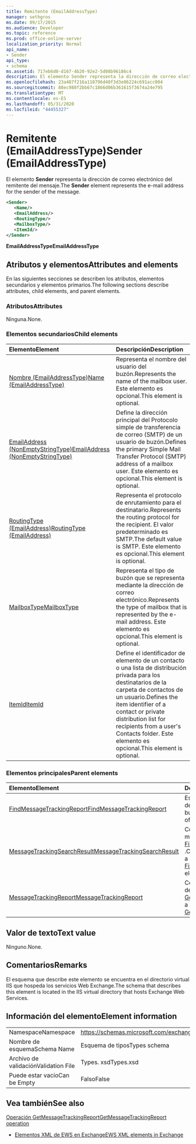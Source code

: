 ```yaml
---
title: Remitente (EmailAddressType)
manager: sethgros
ms.date: 09/17/2015
ms.audience: Developer
ms.topic: reference
ms.prod: office-online-server
localization_priority: Normal
api_name:
- Sender
api_type:
- schema
ms.assetid: 717eb6d0-d167-4b20-92e2-5d08b96186c4
description: El elemento Sender representa la dirección de correo electrónico del remitente del mensaje.
ms.openlocfilehash: 23a487f216a110796d40f3d3e86224c691acc004
ms.sourcegitcommit: 88ec988f2bb67c1866d06b361615f3674a24e795
ms.translationtype: MT
ms.contentlocale: es-ES
ms.lasthandoff: 05/31/2020
ms.locfileid: "44455327"
---
```

# <a name="sender-emailaddresstype"></a><span data-ttu-id="45d99-103">Remitente (EmailAddressType)</span><span class="sxs-lookup"><span data-stu-id="45d99-103">Sender (EmailAddressType)</span></span>

<span data-ttu-id="45d99-104">El elemento **Sender** representa la dirección de correo electrónico del remitente del mensaje.</span><span class="sxs-lookup"><span data-stu-id="45d99-104">The **Sender** element represents the e-mail address for the sender of the message.</span></span> 
  
```XML
<Sender>
   <Name/>
   <EmailAddress/>
   <RoutingType/>
   <MailboxType/>
   <ItemId/>
</Sender>
```

 <span data-ttu-id="45d99-105">**EmailAddressType**</span><span class="sxs-lookup"><span data-stu-id="45d99-105">**EmailAddressType**</span></span>
## <a name="attributes-and-elements"></a><span data-ttu-id="45d99-106">Atributos y elementos</span><span class="sxs-lookup"><span data-stu-id="45d99-106">Attributes and elements</span></span>

<span data-ttu-id="45d99-107">En las siguientes secciones se describen los atributos, elementos secundarios y elementos primarios.</span><span class="sxs-lookup"><span data-stu-id="45d99-107">The following sections describe attributes, child elements, and parent elements.</span></span>
  
### <a name="attributes"></a><span data-ttu-id="45d99-108">Atributos</span><span class="sxs-lookup"><span data-stu-id="45d99-108">Attributes</span></span>

<span data-ttu-id="45d99-109">Ninguna.</span><span class="sxs-lookup"><span data-stu-id="45d99-109">None.</span></span>
  
### <a name="child-elements"></a><span data-ttu-id="45d99-110">Elementos secundarios</span><span class="sxs-lookup"><span data-stu-id="45d99-110">Child elements</span></span>

|<span data-ttu-id="45d99-111">**Elemento**</span><span class="sxs-lookup"><span data-stu-id="45d99-111">**Element**</span></span>|<span data-ttu-id="45d99-112">**Descripción**</span><span class="sxs-lookup"><span data-stu-id="45d99-112">**Description**</span></span>|
|:-----|:-----|
|[<span data-ttu-id="45d99-113">Nombre (EmailAddressType)</span><span class="sxs-lookup"><span data-stu-id="45d99-113">Name (EmailAddressType)</span></span>](name-emailaddresstype.md) <br/> |<span data-ttu-id="45d99-114">Representa el nombre del usuario del buzón.</span><span class="sxs-lookup"><span data-stu-id="45d99-114">Represents the name of the mailbox user.</span></span> <span data-ttu-id="45d99-115">Este elemento es opcional.</span><span class="sxs-lookup"><span data-stu-id="45d99-115">This element is optional.</span></span>  <br/> |
|[<span data-ttu-id="45d99-116">EmailAddress (NonEmptyStringType)</span><span class="sxs-lookup"><span data-stu-id="45d99-116">EmailAddress (NonEmptyStringType)</span></span>](emailaddress-nonemptystringtype.md) <br/> |<span data-ttu-id="45d99-117">Define la dirección principal del Protocolo simple de transferencia de correo (SMTP) de un usuario de buzón.</span><span class="sxs-lookup"><span data-stu-id="45d99-117">Defines the primary Simple Mail Transfer Protocol (SMTP) address of a mailbox user.</span></span> <span data-ttu-id="45d99-118">Este elemento es opcional.</span><span class="sxs-lookup"><span data-stu-id="45d99-118">This element is optional.</span></span>  <br/> |
|[<span data-ttu-id="45d99-119">RoutingType (EmailAddress)</span><span class="sxs-lookup"><span data-stu-id="45d99-119">RoutingType (EmailAddress)</span></span>](routingtype-emailaddress.md) <br/> |<span data-ttu-id="45d99-120">Representa el protocolo de enrutamiento para el destinatario.</span><span class="sxs-lookup"><span data-stu-id="45d99-120">Represents the routing protocol for the recipient.</span></span> <span data-ttu-id="45d99-121">El valor predeterminado es SMTP.</span><span class="sxs-lookup"><span data-stu-id="45d99-121">The default value is SMTP.</span></span> <span data-ttu-id="45d99-122">Este elemento es opcional.</span><span class="sxs-lookup"><span data-stu-id="45d99-122">This element is optional.</span></span>  <br/> |
|[<span data-ttu-id="45d99-123">MailboxType</span><span class="sxs-lookup"><span data-stu-id="45d99-123">MailboxType</span></span>](mailboxtype.md) <br/> |<span data-ttu-id="45d99-124">Representa el tipo de buzón que se representa mediante la dirección de correo electrónico.</span><span class="sxs-lookup"><span data-stu-id="45d99-124">Represents the type of mailbox that is represented by the e-mail address.</span></span> <span data-ttu-id="45d99-125">Este elemento es opcional.</span><span class="sxs-lookup"><span data-stu-id="45d99-125">This element is optional.</span></span>  <br/> |
|[<span data-ttu-id="45d99-126">ItemId</span><span class="sxs-lookup"><span data-stu-id="45d99-126">ItemId</span></span>](itemid.md) <br/> |<span data-ttu-id="45d99-127">Define el identificador de elemento de un contacto o una lista de distribución privada para los destinatarios de la carpeta de contactos de un usuario.</span><span class="sxs-lookup"><span data-stu-id="45d99-127">Defines the item identifier of a contact or private distribution list for recipients from a user's Contacts folder.</span></span> <span data-ttu-id="45d99-128">Este elemento es opcional.</span><span class="sxs-lookup"><span data-stu-id="45d99-128">This element is optional.</span></span>  <br/> |
   
### <a name="parent-elements"></a><span data-ttu-id="45d99-129">Elementos principales</span><span class="sxs-lookup"><span data-stu-id="45d99-129">Parent elements</span></span>

|<span data-ttu-id="45d99-130">**Elemento**</span><span class="sxs-lookup"><span data-stu-id="45d99-130">**Element**</span></span>|<span data-ttu-id="45d99-131">**Descripción**</span><span class="sxs-lookup"><span data-stu-id="45d99-131">**Description**</span></span>|
|:-----|:-----|
|[<span data-ttu-id="45d99-132">FindMessageTrackingReport</span><span class="sxs-lookup"><span data-stu-id="45d99-132">FindMessageTrackingReport</span></span>](findmessagetrackingreport.md) <br/> |<span data-ttu-id="45d99-133">Especifica los criterios para los tipos de mensajes que se van a buscar.</span><span class="sxs-lookup"><span data-stu-id="45d99-133">Specifies criteria for the types of messages to find.</span></span>  <br/> |
|[<span data-ttu-id="45d99-134">MessageTrackingSearchResult</span><span class="sxs-lookup"><span data-stu-id="45d99-134">MessageTrackingSearchResult</span></span>](messagetrackingsearchresult.md) <br/> |<span data-ttu-id="45d99-135">Contiene un único resultado de mensaje para un elemento [FindMessageTrackingReportResponse](findmessagetrackingreportresponse.md) .</span><span class="sxs-lookup"><span data-stu-id="45d99-135">Contains a single message result for a [FindMessageTrackingReportResponse](findmessagetrackingreportresponse.md) element.</span></span>  <br/> |
|[<span data-ttu-id="45d99-136">MessageTrackingReport</span><span class="sxs-lookup"><span data-stu-id="45d99-136">MessageTrackingReport</span></span>](messagetrackingreport.md) <br/> |<span data-ttu-id="45d99-137">Contiene un solo mensaje que se devuelve en una [operación GetMessageTrackingReport](getmessagetrackingreport-operation.md).</span><span class="sxs-lookup"><span data-stu-id="45d99-137">Contains a single message that is returned in a [GetMessageTrackingReport operation](getmessagetrackingreport-operation.md).</span></span>  <br/> |
   
## <a name="text-value"></a><span data-ttu-id="45d99-138">Valor de texto</span><span class="sxs-lookup"><span data-stu-id="45d99-138">Text value</span></span>

<span data-ttu-id="45d99-139">Ninguno.</span><span class="sxs-lookup"><span data-stu-id="45d99-139">None.</span></span>
  
## <a name="remarks"></a><span data-ttu-id="45d99-140">Comentarios</span><span class="sxs-lookup"><span data-stu-id="45d99-140">Remarks</span></span>

<span data-ttu-id="45d99-141">El esquema que describe este elemento se encuentra en el directorio virtual IIS que hospeda los servicios Web Exchange.</span><span class="sxs-lookup"><span data-stu-id="45d99-141">The schema that describes this element is located in the IIS virtual directory that hosts Exchange Web Services.</span></span>
  
## <a name="element-information"></a><span data-ttu-id="45d99-142">Información del elemento</span><span class="sxs-lookup"><span data-stu-id="45d99-142">Element information</span></span>

|||
|:-----|:-----|
|<span data-ttu-id="45d99-143">Namespace</span><span class="sxs-lookup"><span data-stu-id="45d99-143">Namespace</span></span>  <br/> |https://schemas.microsoft.com/exchange/services/2006/types  <br/> |
|<span data-ttu-id="45d99-144">Nombre de esquema</span><span class="sxs-lookup"><span data-stu-id="45d99-144">Schema Name</span></span>  <br/> |<span data-ttu-id="45d99-145">Esquema de tipos</span><span class="sxs-lookup"><span data-stu-id="45d99-145">Types schema</span></span>  <br/> |
|<span data-ttu-id="45d99-146">Archivo de validación</span><span class="sxs-lookup"><span data-stu-id="45d99-146">Validation File</span></span>  <br/> |<span data-ttu-id="45d99-147">Types. xsd</span><span class="sxs-lookup"><span data-stu-id="45d99-147">Types.xsd</span></span>  <br/> |
|<span data-ttu-id="45d99-148">Puede estar vacío</span><span class="sxs-lookup"><span data-stu-id="45d99-148">Can be Empty</span></span>  <br/> |<span data-ttu-id="45d99-149">Falso</span><span class="sxs-lookup"><span data-stu-id="45d99-149">False</span></span>  <br/> |
   
## <a name="see-also"></a><span data-ttu-id="45d99-150">Vea también</span><span class="sxs-lookup"><span data-stu-id="45d99-150">See also</span></span>



[<span data-ttu-id="45d99-151">Operación GetMessageTrackingReport</span><span class="sxs-lookup"><span data-stu-id="45d99-151">GetMessageTrackingReport operation</span></span>](getmessagetrackingreport-operation.md)


- [<span data-ttu-id="45d99-152">Elementos XML de EWS en Exchange</span><span class="sxs-lookup"><span data-stu-id="45d99-152">EWS XML elements in Exchange</span></span>](ews-xml-elements-in-exchange.md)


